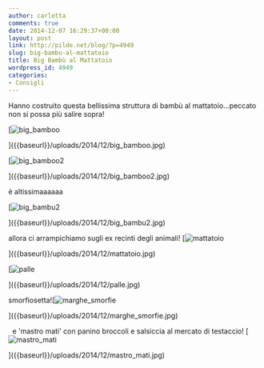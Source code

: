 ```yaml
---
author: carlotta
comments: true
date: 2014-12-07 16:29:37+00:00
layout: post
link: http://pilde.net/blog/?p=4949
slug: big-bambu-al-mattatoio
title: Big Bambù al Mattatoio
wordpress_id: 4949
categories:
- Consigli
---
```


Hanno costruito questa bellissima struttura di bambù al mattatoio...peccato non si possa più salire sopra!

[![big_bamboo]({{baseurl}}/uploads/2014/12/big_bamboo.jpg)


]({{baseurl}}/uploads/2014/12/big_bamboo.jpg)


 [![big_bamboo2]({{baseurl}}/uploads/2014/12/big_bamboo2.jpg)


]({{baseurl}}/uploads/2014/12/big_bamboo2.jpg)


è altissimaaaaaa

[![big_bambu2]({{baseurl}}/uploads/2014/12/big_bambu2.jpg)


]({{baseurl}}/uploads/2014/12/big_bambu2.jpg)


allora ci arrampichiamo sugli ex recinti degli animali! [![mattatoio]({{baseurl}}/uploads/2014/12/mattatoio.jpg)


]({{baseurl}}/uploads/2014/12/mattatoio.jpg)


 [![palle]({{baseurl}}/uploads/2014/12/palle.jpg)


]({{baseurl}}/uploads/2014/12/palle.jpg)


 smorfiosetta![![marghe_smorfie]({{baseurl}}/uploads/2014/12/marghe_smorfie.jpg)


]({{baseurl}}/uploads/2014/12/marghe_smorfie.jpg)


  e 'mastro mati' con panino broccoli e salsiccia al mercato di testaccio! [![mastro_mati]({{baseurl}}/uploads/2014/12/mastro_mati.jpg)


]({{baseurl}}/uploads/2014/12/mastro_mati.jpg)



